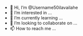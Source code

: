 - 👋 Hi, I’m @Username50ilavailahe
- 👀 I’m interested in ...
- 🌱 I’m currently learning ...
- 💞️ I’m looking to collaborate on ...
- 📫 How to reach me ...

<!---
Username50ilavailahe/Username50ilavailahe is a ✨ special ✨ repository because its `README.md` (this file) appears on your GitHub profile.
You can click the Preview link to take a look at your changes.
--->
